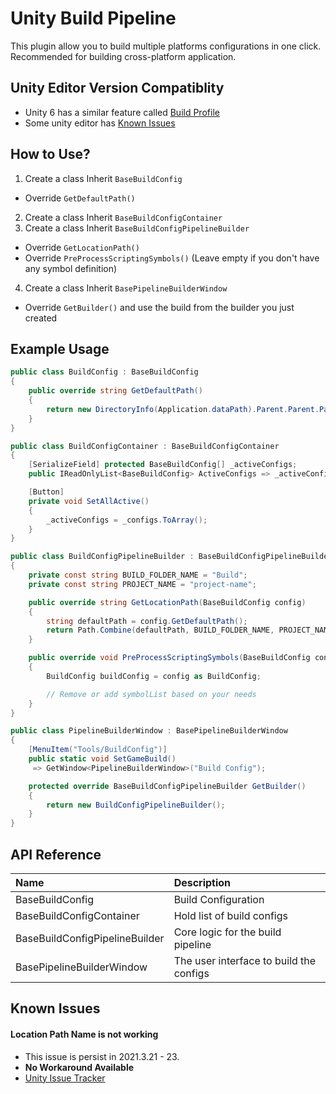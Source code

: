 # Unity Build Pipeline
This plugin allow you to build multiple platforms configurations in one click. Recommended for building cross-platform application.

## Unity Editor Version Compatiblity
- Unity 6 has a similar feature called [Build Profile](https://docs.unity3d.com/6000.0/Documentation/Manual/build-profiles.html)
- Some unity editor has [Known Issues](https://github.com/StinkySteak/builder-pipeline/edit/master/README.md#known-issues)

## How to Use?
1. Create a class Inherit `BaseBuildConfig`
  - Override `GetDefaultPath()`
2. Create a class Inherit `BaseBuildConfigContainer`
3. Create a class Inherit `BaseBuildConfigPipelineBuilder`
  - Override `GetLocationPath()`
  - Override `PreProcessScriptingSymbols()` (Leave empty if you don't have any symbol definition)
4. Create a class Inherit `BasePipelineBuilderWindow`
  - Override `GetBuilder()` and use the build from the builder you just created

## Example Usage
```cs
public class BuildConfig : BaseBuildConfig
{
    public override string GetDefaultPath()
    {
        return new DirectoryInfo(Application.dataPath).Parent.Parent.Parent.FullName;
    }
}
```

```cs
public class BuildConfigContainer : BaseBuildConfigContainer
{
    [SerializeField] protected BaseBuildConfig[] _activeConfigs;
    public IReadOnlyList<BaseBuildConfig> ActiveConfigs => _activeConfigs;

    [Button]
    private void SetAllActive()
    {
        _activeConfigs = _configs.ToArray();
    }
}
```

```cs
public class BuildConfigPipelineBuilder : BaseBuildConfigPipelineBuilder
{
    private const string BUILD_FOLDER_NAME = "Build";
    private const string PROJECT_NAME = "project-name";

    public override string GetLocationPath(BaseBuildConfig config)
    {
        string defaultPath = config.GetDefaultPath();
        return Path.Combine(defaultPath, BUILD_FOLDER_NAME, PROJECT_NAME, config.FolderName);
    }

    public override void PreProcessScriptingSymbols(BaseBuildConfig config, in List<string> symbolList)
    {
        BuildConfig buildConfig = config as BuildConfig;

        // Remove or add symbolList based on your needs
    }
}
```

```cs
public class PipelineBuilderWindow : BasePipelineBuilderWindow
{
    [MenuItem("Tools/BuildConfig")]
    public static void SetGameBuild()
     => GetWindow<PipelineBuilderWindow>("Build Config");

    protected override BaseBuildConfigPipelineBuilder GetBuilder()
    {
        return new BuildConfigPipelineBuilder();
    }
}
```

 
## API Reference
| Name | Description     | 
| :-------- | :------- | 
| BaseBuildConfig | Build Configuration | 
| BaseBuildConfigContainer | Hold list of build configs | 
| BaseBuildConfigPipelineBuilder | Core logic for the build pipeline | 
| BasePipelineBuilderWindow | The user interface to build the configs | 

## Known Issues
#### Location Path Name is not working
- This issue is persist in 2021.3.21 - 23. 
- **No Workaround Available**
- [Unity Issue Tracker](https://issuetracker.unity3d.com/issues/buildpipeline-dot-buildplayer-ignores-buildplayeroptions-dot-locationpathname-and-attempts-to-build-to-the-cached-folder)
